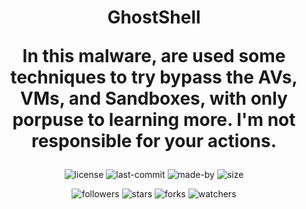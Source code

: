 <div align="center">
  <h1 align="center"> GhostShell 
  <p align="center"> In this malware, are used some techniques to try bypass the AVs, VMs, and Sandboxes, with only porpuse to learning more. I'm not responsible for your actions. </p></h1>


  <p align="center"> 
    <img alt="license" src="https://img.shields.io/github/license/ReddyyZ/GhostShell"/>
    <img alt="last-commit" src="https://img.shields.io/github/last-commit/ReddyyZ/GhostShell"/>
    <img alt="made-by" src="https://img.shields.io/badge/made%20by-ReddyyZ-red"/>
    <img alt="size" src="https://img.shields.io/github/repo-size/ReddyyZ/GhostShell"/>
  </p>
  <p align="center">
    <img alt="followers" src="https://img.shields.io/github/followers/ReddyyZ?style=social"/>
    <img alt="stars" src="https://img.shields.io/github/stars/ReddyyZ/GhostShell?style=social"/>
    <img alt="forks" src="https://img.shields.io/github/forks/ReddyyZ/GhostShell?style=social"/>
    <img alt="watchers" src="https://img.shields.io/github/watchers/ReddyyZ/GhostShell?style=social"/>
  </p>
</div>
